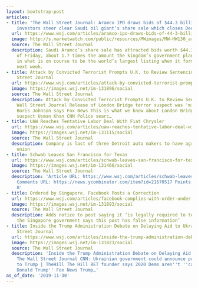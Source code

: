 ```yaml
---
layout: bootstrap-post
articles:
- title: 'The Wall Street Journal: Aramco IPO draws bids of $44.3 billion as global
    investors steer clear Saudi oil giant’s share sale which closes Dec.4'
  url: https://www.wsj.com/articles/aramco-ipo-draws-bids-of-44-3-billion-as-global-investors-steer-clear-11575050532?mod=hp_lead_pos3
  image: http://s.marketwatch.com/public/resources/MWimages/MW-HW130_aramco_ZG_20191130155105.jpg
  source: The Wall Street Journal
  description: Saudi Aramco’s share sale has attracted bids worth $44.3 billion as
    of Friday, about 1.7 times the amount the kingdom’s government plans to raise
    in what is on course to be the world’s largest listing when it formally prices
    next week.
- title: Attack by Convicted Terrorist Prompts U.K. to Review Sentencing - The Wall
    Street Journal
  url: https://www.wsj.com/articles/attack-by-convicted-terrorist-prompts-u-k-to-review-sentencing-11575128129
  image: https://images.wsj.net/im-131896/social
  source: The Wall Street Journal
  description: Attack by Convicted Terrorist Prompts U.K. to Review Sentencing The
    Wall Street Journal Release of London Bridge terror suspect was 'mistake,' PM
    Boris Johnson says Fox News This is what we know about London Bridge stabbing
    suspect Usman Khan CNN Police searc…
- title: UAW Reaches Tentative Labor Deal With Fiat Chrysler
  url: https://www.wsj.com/articles/uaw-reaches-tentative-labor-deal-with-fiat-chrysler-11575131226
  image: https://images.wsj.net/im-131115/social
  source: The Wall Street Journal
  description: Company is last of three Detroit auto makers to have agreement with
    union
- title: Schwab Leaves San Francisco for Texas
  url: https://www.wsj.com/articles/schwab-leaves-san-francisco-for-texas-11574900348
  image: https://images.wsj.net/im-131466/social
  source: The Wall Street Journal
  description: 'Article URL: https://www.wsj.com/articles/schwab-leaves-san-francisco-for-texas-11574900348?mod=rsswn
    Comments URL: https://news.ycombinator.com/item?id=21670517 Points: 36 # Comments:
    8'
- title: Ordered by Singapore, Facebook Posts a Correction
  url: https://www.wsj.com/articles/facebook-complies-with-order-under-singapore-fake-news-law-11575116149
  image: https://images.wsj.net/im-131893/social
  source: The Wall Street Journal
  description: Adds notice to post saying it ‘is legally required to tell you that
    the Singapore government says this post has false information’
- title: Inside the Trump Administration Debate on Delaying Aid to Ukraine - The Wall
    Street Journal
  url: https://www.wsj.com/articles/inside-the-trump-administration-debate-on-delaying-aid-to-ukraine-11575115200
  image: https://images.wsj.net/im-131823/social
  source: The Wall Street Journal
  description: 'Inside the Trump Administration Debate on Delaying Aid to Ukraine
    The Wall Street Journal CNN: Ukrainian government could announce probes beneficial
    to Trump | TheHill The Hill BET founder says 2020 Dems aren''t ''capable of beating
    Donald Trump'' Fox News Trump…'
as_of_date: '2019-11-30'
---
```


